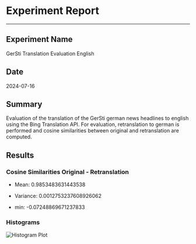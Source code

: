 # Experiment Report
------------------

## Experiment Name
GerSti Translation Evaluation English

## Date
2024-07-16

## Summary
Evaluation of the translation of the GerSti german news headlines to english using the Bing Translation API. For evaluation, retranslation to german is performed and cosine similarities between original and retranslation are computed.

## Results
### Cosine Similarities Original - Retranslation 
- Mean: 0.9853483631443538
- Variance: 0.0012753237608926062

- min: -0.07248869671237833

### Histograms
![Histogram Plot]('Results/img/GerSti_histogram_O_RT_en.png')
